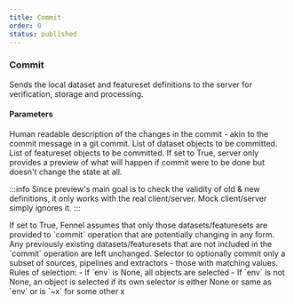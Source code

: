 ```yaml
---
title: Commit
order: 0
status: published
---
```


### Commit


Sends the local dataset and featureset definitions to the server for verification,
storage and processing.

#### Parameters
<Expandable title="message" type="str">
Human readable description of the changes in the commit - akin to the commit 
message in a git commit.
</Expandable>

<Expandable title="datasets" type="List[Dataset]" defaultVal="[]">
List of dataset objects to be committed.
</Expandable>

<Expandable title="featuresets" type="List[Featureset]" defaultVal="[]">
List of featureset objects to be committed.
</Expandable>

<Expandable title="preview" type="bool" defaultVal="False">
If set to True, server only provides a preview of what will happen if commit were
to be done but doesn't change the state at all.

:::info
Since preview's main goal is to check the validity of old & new definitions, 
it only works with the real client/server. Mock client/server simply ignores it.
:::
</Expandable>

<Expandable title="incremental" type="bool" defaultVal="False">
If set to True, Fennel assumes that only those datasets/featuresets are
provided to `commit` operation that are potentially changing in any form. Any 
previously existing datasets/featuresets that are not included in the `commit` 
operation are left unchanged.
</Expandable>

<Expandable title="env" type="Optional[str]" defaultVal="None">
Selector to optionally commit only a subset of sources, pipelines and extractors -
those with matching values. Rules of selection:
- If `env` is None, all objects are selected
- If `env` is not None, an object is selected if its own selector is either None
  or same as `env` or is `~x` for some other x
</Expandable>

<pre snippet="api-reference/client/commit#basic" status="success"
    message="Silver source and no extractor are committed">
</pre>

<pre snippet="api-reference/client/commit#incremental" status="success"
    message="Second commit adds a featureset & leaves dataset unchanged">
</pre>

